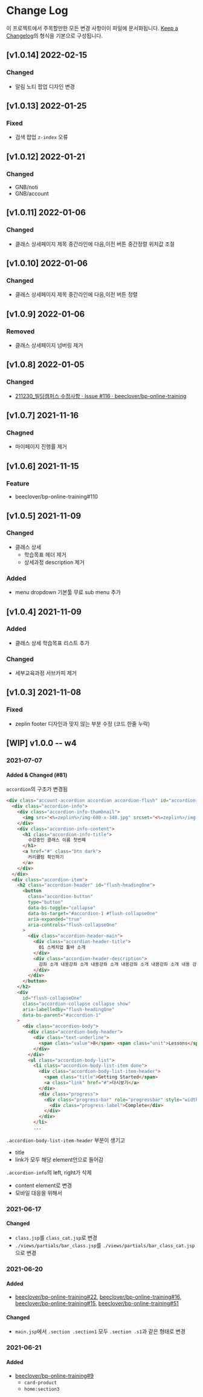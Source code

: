 # Change Log

이 프로젝트에서 주목할만한 모든 변경 사항이이 파일에 문서화됩니다.
[Keep a Changelog](https://keepachangelog.com/ko/1.0.0/)의 형식을 기본으로 구성됩니다.

## [v1.0.14] 2022-02-15

### Changed

- 알림 노티 팝업 디자인 변경

## [v1.0.13] 2022-01-25

### Fixed

- 검색 팝업 `z-index` 오류

## [v1.0.12] 2022-01-21

### Changed

- GNB/noti
- GNB/account

## [v1.0.11] 2022-01-06

### Changed

- 클래스 상세페이지 제목 중간라인에 다음,이전 버튼 중간정렬 위치값 조절

## [v1.0.10] 2022-01-06

### Changed

- 클래스 상세페이지 제목 중간라인에 다음,이전 버튼 정렬

## [v1.0.9] 2022-01-06

### Removed

- 클래스 상세페이지 넘버링 제거

## [v1.0.8] 2022-01-05

### Changed

- [211230_빌딩캠퍼스 수정사항 · Issue #116 · beeclover/bp-online-training](https://github.com/beeclover/bp-online-training/issues/116)

## [v1.0.7] 2021-11-16

### Chagned

- 마이페이지 진행률 제거

## [v1.0.6] 2021-11-15

### Feature

- beeclover/bp-online-training#110

## [v1.0.5] 2021-11-09

### Changed

- 클래스 상세
  - 학습목표 헤더 제거
  - 상세과정 description 제거

### Added

- menu dropdown 기본툴 무료 sub menu 추가

## [v1.0.4] 2021-11-09

### Added

- 클래스 상세 학습목표 리스트 추가

### Changed

- 세부교육과정 서브카피 제거

## [v1.0.3] 2021-11-08

### Fixed

- zeplin footer 디자인과 맞지 않는 부분 수정 (코드 한줄 누락)

## [WIP] v1.0.0 -- w4

### 2021-07-07

#### Added & Changed (#81)
`accordion`의 구조가 변경됨

```html
<div class="account-accordion accordion accordion-flush" id="accordion-1">
  <div class="accordion-info">
    <div class="accordion-info-thumbnail">
      <img src="<%=zeplin%>/img-600-x-348.jpg" srcset="<%=zeplin%>/img-600-x-348@2x.jpg 2x, <%=zeplin%>/img-600-x-348@3x.jpg 3x">
    </div>
    <div class="accordion-info-content">
      <h1 class="accordion-info-title">
        수강중인 클래스 이름 첫번쨰
      </h1>
      <a href="#" class="btn dark">
        커리큘럼 확인하기
      </a>
    </div>
  </div>
  <div class="accordion-item">
    <h2 class="accordion-header" id="flush-headingOne">
      <button
        class="accordion-button"
        type="button"
        data-bs-toggle="collapse"
        data-bs-target="#accordion-1 #flush-collapseOne"
        aria-expanded="true"
        aria-controls="flush-collapseOne"
      >
        <div class="accordion-header-main">
          <div class="accordion-header-title">
            01 스케치업 툴바 소개
          </div>
          <div class="accordion-header-description">
            강좌 소개 내용강좌 소개 내용강좌 소개 내용강좌 소개 내용강좌 소개 내용 강좌 소개 내용강좌 소개 내용
          </div>
        </div>
      </button>
    </h2>
    <div
      id="flush-collapseOne"
      class="accordion-collapse collapse show"
      aria-labelledby="flush-headingOne"
      data-bs-parent="#accordion-1"
    >
      <div class="accordion-body">
        <div class="accordion-body-header">
          <div class="text-underline">
            <span class="value">8</span> <span class="unit">Lessons</span>
          </div>
        </div>
        <ul class="accordion-body-list">
          <li class="accordion-body-list-item done">
            <div class="accordion-body-list-item-header">
              <span class="title">Getting Started</span>
              <a class="link" href="#">다시보기</a>
            </div>
            <div class="progress">
              <div class="progress-bar" role="progressbar" style="width: 100%" aria-valuenow="100" aria-valuemin="0" aria-valuemax="100">
                <div class="progress-label">Complete</div>
              </div>
            </div>
          </li>
          ...
```

`.accordion-body-list-item-header` 부분이 생기고
- title
- link가 모두 해당 element안으로 들어감

`.accordion-info`의 left, right가 삭제
- content element로 변경
- 모바일 대응을 위해서

### 2021-06-17

#### Changed

- `class.jsp`를 `class_cat.jsp`로 변경
- `./views/partials/bar_class.jsp`를 `./views/partials/bar_class_cat.jsp`으로 변경

### 2021-06-20

#### Added

- [beeclover/bp-online-training#22](https://github.com/beeclover/bp-online-training/issues/22), [beeclover/bp-online-training#16](https://github.com/beeclover/bp-online-training/issues/16), [beeclover/bp-online-training#15](https://github.com/beeclover/bp-online-training/issues/15), [beeclover/bp-online-training#51](https://github.com/beeclover/bp-online-training/issues/51)

#### Changed

- `main.jsp`에서 `.section .section1` 모두 `.section .s1`과 같은 형태로 변경

### 2021-06-21

#### Added

- [beeclover/bp-online-training#9](https://github.com/beeclover/bp-online-training/issues/9)
  - `card-product`
  - `home:section3`
